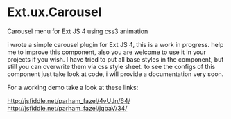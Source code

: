 Ext.ux.Carousel
===============

Carousel menu for Ext JS 4 using css3 animation

i wrote a simple carousel plugin for Ext JS 4, this is a work in progress.
help me to improve this component, also you are welcome to use it in your projects if you wish.
I have tried to put all base styles in the component, but still you can overwrite them via css style sheet.
to see the configs of this component just take look at code, i will provide a documentation very soon.

For a working demo take a look at these links:

http://jsfiddle.net/parham_fazel/4vUJn/64/
http://jsfiddle.net/parham_fazel/jqbaV/34/
